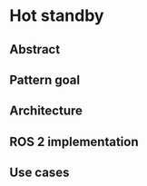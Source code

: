 # Hot standby

## Abstract



## Pattern goal



## Architecture



## ROS 2 implementation



## Use cases


